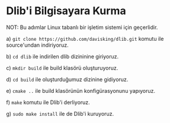 #  Dlib'i Bilgisayara Kurma

NOT: Bu adımlar Linux tabanlı bir işletim sistemi için geçerlidir.

a) `git clone https://github.com/davisking/dlib.git` komutu ile source'undan indiriyoruz.

b) `cd dlib` ile indirilen dlib dizininine giriyoruz.

c) `mkdir build` ile build klasörü oluşturuyoruz.

d) `cd build` ile oluşturduğumuz dizinine gidiyoruz.

e) `cmake ..` ile build klasörünün konfigürasyonunu yapıyoruz.

f) `make` komutu ile Dlib'i derliyoruz.

g) `sudo make install` ile de Dlib'i kuruyoruz.
